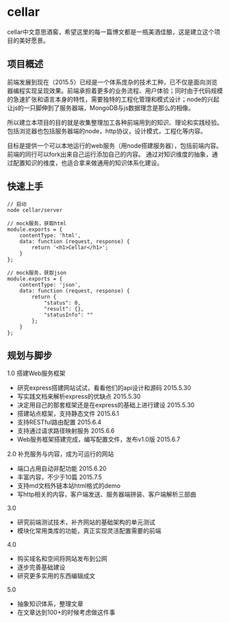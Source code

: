 # cellar

cellar中文意思酒窖，希望这里的每一篇博文都是一瓶美酒佳酿，这是建立这个项目的美好愿景。

## 项目概述

前端发展到现在（2015.5）已经是一个体系庞杂的技术工种，已不仅是面向浏览器编程实现呈现效果。前端承担着更多的业务流程、用户体验；同时由于代码规模的急速扩张和语言本身的特性，需要独特的工程化管理和模式设计；node的兴起让js的一只脚伸到了服务器端，MongoDB与js数据理念是那么的相像。

所以建立本项目的目的就是收集整理加工各种前端用到的知识、理论和实践经验。包括浏览器也包括服务器端的node，http协议，设计模式，工程化等内容。

目标是提供一个可以本地运行的web服务（用node搭建服务器），包括前端内容。前端的同行可以fork出来自己运行添加自己的内容。
通过对知识维度的抽象，通过配置知识的维度，也适合拿来做通用的知识体系化建设。

## 快速上手

    // 启动
    node cellar/server
    
    // mock服务，获取html
    module.exports = {
        contentType: 'html',
        data: function (request, response) {
            return '<h1>Cellar</h1>';
        }
    };
    
    // mock服务，获取json
    module.exports = {
        contentType: 'json',
        data: function (request, response) {
            return {
                "status": 0,
                "result": {},
                "statusInfo": ""
            };
        }
    };
    

## 规划与脚步

1.0 搭建Web服务框架

- 研究express搭建网站试试，看看他们的api设计和源码    2015.5.30
- 写实践文档来解析express的优缺点   2015.5.30
- 决定用自己的那套框架还是在express的基础上进行建设   2015.5.30
- 搭建站点框架，支持静态文件   2015.6.1
- 支持RESTful路由配置   2015.6.4
- 支持通过请求路径映射服务   2015.6.6
- Web服务框架搭建完成，编写配置文件，发布v1.0版  2015.6.7

2.0 补充服务与内容，成为可运行的网站

- 端口占用自动非配功能   2015.6.20
- 丰富内容，不少于10篇 2015.7.5
- 支持md文档外链本站html格式的demo
- 写http相关的内容，客户端发送、服务器端拼装、客户端解析三部曲

3.0

- 研究前端测试技术，补齐网站的基础架构的单元测试
- 模块化常用类库的功能，真正实现灵活配置需要的前端

4.0

- 购买域名和空间将网站发布到公网
- 逐步完善基础建设
- 研究更多实用的东西编辑成文

5.0
- 抽象知识体系，整理文章
- 在文章达到100+的时候考虑做这件事
